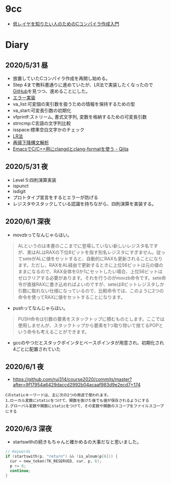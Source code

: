 # 9cc
- [低レイヤを知りたい人のためのCコンパイラ作成入門](https://www.sigbus.info/compilerbook)

# Diary
## 2020/5/31 昼
- 放置していたCコンパイラ作成を再開し始める。
- Step 4まで教科書通りに進めていたが、LR法で実装したくなったので[GitHub](https://github.com/rui314/course2020/tree/master)を見つつ、進めることにした。
- [エラー実装](https://github.com/rui314/course2020/blob/ac3a9f7c455d292eeef4a6ded0e5fa119ff49f0c/main.c)
- va_list:可変個の実引数を扱うための情報を保持するための型
- va_start:可変長引数の初期化
- vfprintf:ストリーム, 書式文字列, 変数を格納するための可変長引数
- strncmp:C言語の文字列比較
- isspace:標準空白文字かのチェック
- [LR法](https://ja.wikipedia.org/wiki/LR%E6%B3%95)
- [再帰下降構文解析](https://ja.wikipedia.org/wiki/%E5%86%8D%E5%B8%B0%E4%B8%8B%E9%99%8D%E6%A7%8B%E6%96%87%E8%A7%A3%E6%9E%90)
- [EmacsでC/C++用にclangdとclang-formatを使う - Qiita](https://qiita.com/kari_tech/items/4754fac39504dccfd7be)

## 2020/5/31 夜
- Level 5:四則演算実装
- ispunct
- isdigit
- プロトタイプ宣言をするとエラーが防げる
- レジスタやスタックしている認識を持ちながら、四則演算を実装する。

## 2020/6/1 深夜
- movzbってなんじゃらほい。
> ALというのは本書のここまでに登場していない新しいレジスタ名ですが、実はALはRAXの下位8ビットを指す別名レジスタにすぎません。従ってseteがALに値をセットすると、自動的にRAXも更新されることになります。ただし、RAXをAL経由で更新するときに上位56ビットは元の値のままになるので、RAX全体を0か1にセットしたい場合、上位56ビットはゼロクリアする必要があります。それを行うのがmovzb命令です。sete命令が直接RAXに書き込めればよいのですが、seteは8ビットレジスタしか引数に取れない仕様になっているので、比較命令では、このように2つの命令を使ってRAXに値をセットすることになります。

- pushってなんじゃらほい。
> PUSH命令は引数の要素をスタックトップに積むものとします。ここでは使用しませんが、スタックトップから要素を1つ取り除いて捨てるPOPという命令も考えることができます。

- gccのやつだとスタックポインタとベースポインタが用意され、初期化され4ごとに配置されていた

## 2020/6/1 夜
- https://github.com/rui314/course2020/commits/master?after=9f17954a6429daccd2992b04acaaf983d9e2ecd7+174
```
Cのstaticキーワードは、主に次の2つの用途で使われます。
1.ローカル変数にstaticをつけて、関数を抜けた後でも値が保存されるようにする
2.グローバル変数や関数にstaticをつけて、その変数や関数のスコープをファイルスコープにする
```

## 2020/6/3 深夜
- startswithの続きもちゃんと確かめるの大事だなと思いました。
```c
// Keywords
if (startswith(p, "return") && !is_alnum(p[6])) {
  cur = new_token(TK_RESERVED, cur, p, 6);
  p += 6;
  continue;
}
```

